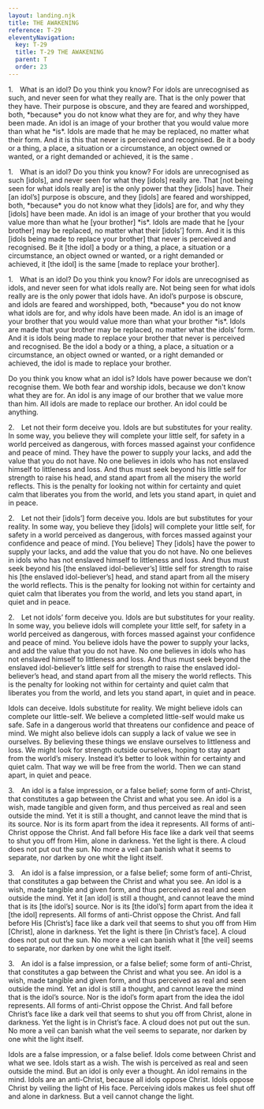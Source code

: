 ```yaml
---
layout: landing.njk
title: THE AWAKENING
reference: T-29 
eleventyNavigation:
  key: T-29
  title: T-29 THE AWAKENING
  parent: T
  order: 23
---
```





<div class=paragraph id="p1">

  <p class=fip>1. What is an idol? Do you think you know? For idols are unrecognised as such, and never seen for what they really are. That is the only power that they have. Their purpose is obscure, and they are feared and worshipped, both, *because* you do not know what they are for, and why they have been made. An idol is an image of your brother that you would value more than what he *is*. Idols are made that he may be replaced, no matter what their form. And it is this that never is perceived and recognised. Be it a body or a thing, a place, a situation or a circumstance, an object owned or wanted, or a right demanded or achieved, it is the same .

  <p class=expanded>1. What is an idol? Do you think you know? For idols are unrecognised as such [idols], and never seen for what they [idols] really are. That [not being seen for what idols really are] is the only power that they [idols] have. Their [an idol’s] purpose is obscure, and they [idols] are feared and worshipped, both, *because* you do not know what they [idols] are for, and why they [idols] have been made. An idol is an image of your brother that you would value more than what he [your brother] *is*. Idols are made that he [your brother] may be replaced, no matter what their [idols’] form. And it is this [idols being made to replace your brother] that never is perceived and recognised. Be it [the idol] a body or a thing, a place, a situation or a circumstance, an object owned or wanted, or a right demanded or achieved, it [the idol] is the same [made to replace your brother].

  <p class=substituted>1. What is an idol? Do you think you know? For idols are unrecognised as idols, and never seen for what idols really are. Not being seen for what idols really are is the only power that idols have. An idol’s purpose is obscure, and idols are feared and worshipped, both, *because* you do not know what idols are for, and why idols have been made. An idol is an image of your brother that you would value more than what your brother *is*. Idols are made that your brother may be replaced, no matter what the idols’ form. And it is idols being made to replace your brother that never is perceived and recognised. Be the idol a body or a thing, a place, a situation or a circumstance, an object owned or wanted, or a right demanded or achieved, the idol is made to replace your brother.

  <p class=simplified>Do you think you know what an idol is? Idols have power because we don’t recognise them. We both fear and worship idols, because we don't know what they are for. An idol is any image of our brother that we value more than him. All idols are made to replace our brother. An idol could be anything.

</div>

<div class=paragraph id="p2">
  <p class=fip>2. Let not their form deceive you. Idols are but substitutes for your reality. In some way, you believe they will complete your little self, for safety in a world perceived as dangerous, with forces massed against your confidence and peace of mind. They have the power to supply your lacks, and add the value that you do not have. No one believes in idols who has not enslaved himself to littleness and loss. And thus must seek beyond his little self for strength to raise his head, and stand apart from all the misery the world reflects. This is the penalty for looking not within for certainty and quiet calm that liberates you from the world, and lets you stand apart, in quiet and in peace.

  <p class=expanded>2. Let not their [idols’] form deceive you. Idols are but substitutes for your reality. In some way, you believe they [idols] will complete your little self, for safety in a world perceived as dangerous, with forces massed against your confidence and peace of mind. [You believe] They [idols] have the power to supply your lacks, and add the value that you do not have. No one believes in idols who has not enslaved himself to littleness and loss. And thus must seek beyond his [the enslaved idol-believer’s] little self for strength to raise his [the enslaved idol-believer’s] head, and stand apart from all the misery the world reflects. This is the penalty for looking not within for certainty and quiet calm that liberates you from the world, and lets you stand apart, in quiet and in peace.

  <p class=substituted>2. Let not idols’ form deceive you. Idols are but substitutes for your reality. In some way, you believe idols will complete your little self, for safety in a world perceived as dangerous, with forces massed against your confidence and peace of mind. You believe idols have the power to supply your lacks, and add the value that you do not have. No one believes in idols who has not enslaved himself to littleness and loss. And thus must seek beyond the enslaved idol-believer’s little self for strength to raise the enslaved idol-believer’s head, and stand apart from all the misery the world reflects. This is the penalty for looking not within for certainty and quiet calm that liberates you from the world, and lets you stand apart, in quiet and in peace.

  <p class=simplified>Idols can deceive. Idols substitute for reality. We might believe idols can complete our little-self. We believe a completed little-self would make us safe. Safe in a dangerous world that threatens our confidence and peace of mind. We might also believe idols can supply a lack of value we see in ourselves. By believing these things we enslave ourselves to littleness and loss. We might look for strength outside ourselves, hoping to stay apart from the world’s misery. Instead it’s better to look within for certainty and quiet calm. That way we will be free from the world. Then we can stand apart, in quiet and peace.

</div>

<div class=paragraph id="p3">

  <p class=fip>3. An idol is a false impression, or a false belief; some form of anti-Christ, that constitutes a gap between the Christ and what you see. An idol is a wish, made tangible and given form, and thus perceived as real and seen outside the mind. Yet it is still a thought, and cannot leave the mind that is its source. Nor is its form apart from the idea it represents. All forms of anti-Christ oppose the Christ. And fall before His face like a dark veil that seems to shut you off from Him, alone in darkness. Yet the light is there. A cloud does not put out the sun. No more a veil can banish what it seems to separate, nor darken by one whit the light itself.

  <p class=expanded>3. An idol is a false impression, or a false belief; some form of anti-Christ, that constitutes a gap between the Christ and what you see. An idol is a wish, made tangible and given form, and thus perceived as real and seen outside the mind. Yet it [an idol] is still a thought, and cannot leave the mind that is its [the idol’s] source. Nor is its [the idol’s] form apart from the idea it [the idol] represents. All forms of anti-Christ oppose the Christ. And fall before His [Christ’s] face like a dark veil that seems to shut you off from Him [Christ], alone in darkness. Yet the light is there [in Christ’s face]. A cloud does not put out the sun. No more a veil can banish what it [the veil] seems to separate, nor darken by one whit the light itself.

  <p class=substituted>3. An idol is a false impression, or a false belief; some form of anti-Christ, that constitutes a gap between the Christ and what you see. An idol is a wish, made tangible and given form, and thus perceived as real and seen outside the mind. Yet an idol is still a thought, and cannot leave the mind that is the idol’s source. Nor is the idol’s form apart from the idea the idol represents. All forms of anti-Christ oppose the Christ. And fall before Christ’s face like a dark veil that seems to shut you off from Christ, alone in darkness. Yet the light is in Christ’s face. A cloud does not put out the sun. No more a veil can banish what the veil seems to separate, nor darken by one whit the light itself.

  <p class=simplified>Idols are a false impression, or a false belief. Idols come between Christ and what we see. Idols start as a wish. The wish is perceived as real and seen outside the mind. But an idol is only ever a thought. An idol remains in the mind. Idols are an anti-Christ, because all idols oppose Christ. Idols oppose Christ by veiling the light of His face. Perceiving idols makes us feel shut off and alone in darkness. But a veil cannot change the light.

</div>
